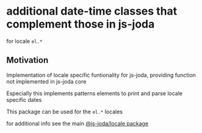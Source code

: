 # additional date-time classes that complement those in js-joda 

for locale `el.*` 

## Motivation

Implementation of locale specific funtionality for js-joda, providing function not implemented in js-joda core

Especially this implements patterns elements to print and parse locale specific dates

This package can be used for the `el.*` locales

for additional info see the main [@js-joda/locale package](https://www.npmjs.com/package/@js-joda/locale)
